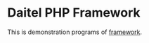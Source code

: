 Daitel PHP Framework
===========================

This is demonstration programs of [framework](https://github.com/daitel/framework).